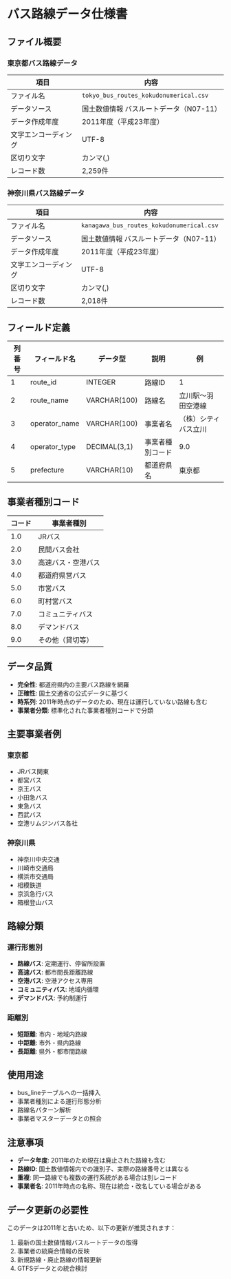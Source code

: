 # バス路線データ仕様書

## ファイル概要

### 東京都バス路線データ
| 項目 | 内容 |
|------|------|
| ファイル名 | `tokyo_bus_routes_kokudonumerical.csv` |
| データソース | 国土数値情報 バスルートデータ（N07-11） |
| データ作成年度 | 2011年度（平成23年度） |
| 文字エンコーディング | UTF-8 |
| 区切り文字 | カンマ(,) |
| レコード数 | 2,259件 |

### 神奈川県バス路線データ
| 項目 | 内容 |
|------|------|
| ファイル名 | `kanagawa_bus_routes_kokudonumerical.csv` |
| データソース | 国土数値情報 バスルートデータ（N07-11） |
| データ作成年度 | 2011年度（平成23年度） |
| 文字エンコーディング | UTF-8 |
| 区切り文字 | カンマ(,) |
| レコード数 | 2,018件 |

## フィールド定義

| 列番号 | フィールド名 | データ型 | 説明 | 例 |
|--------|-------------|----------|------|-----|
| 1 | route_id | INTEGER | 路線ID | 1 |
| 2 | route_name | VARCHAR(100) | 路線名 | 立川駅〜羽田空港線 |
| 3 | operator_name | VARCHAR(100) | 事業者名 | （株）シティバス立川 |
| 4 | operator_type | DECIMAL(3,1) | 事業者種別コード | 9.0 |
| 5 | prefecture | VARCHAR(10) | 都道府県名 | 東京都 |

## 事業者種別コード

| コード | 事業者種別 |
|--------|------------|
| 1.0 | JRバス |
| 2.0 | 民間バス会社 |
| 3.0 | 高速バス・空港バス |
| 4.0 | 都道府県営バス |
| 5.0 | 市営バス |
| 6.0 | 町村営バス |
| 7.0 | コミュニティバス |
| 8.0 | デマンドバス |
| 9.0 | その他（貸切等） |

## データ品質

- **完全性**: 都道府県内の主要バス路線を網羅
- **正確性**: 国土交通省の公式データに基づく
- **時系列**: 2011年時点のデータのため、現在は運行していない路線も含む
- **事業者分類**: 標準化された事業者種別コードで分類

## 主要事業者例

### 東京都
- JRバス関東
- 都営バス
- 京王バス
- 小田急バス
- 東急バス
- 西武バス
- 空港リムジンバス各社

### 神奈川県
- 神奈川中央交通
- 川崎市交通局
- 横浜市交通局
- 相模鉄道
- 京浜急行バス
- 箱根登山バス

## 路線分類

### 運行形態別
- **路線バス**: 定期運行、停留所設置
- **高速バス**: 都市間長距離路線
- **空港バス**: 空港アクセス専用
- **コミュニティバス**: 地域内循環
- **デマンドバス**: 予約制運行

### 距離別
- **短距離**: 市内・地域内路線
- **中距離**: 市外・県内路線  
- **長距離**: 県外・都市間路線

## 使用用途

- bus_lineテーブルへの一括挿入
- 事業者種別による運行形態分析
- 路線名パターン解析
- 事業者マスターデータとの照合

## 注意事項

- **データ年度**: 2011年のため現在は廃止された路線も含む
- **路線ID**: 国土数値情報内での識別子、実際の路線番号とは異なる
- **重複**: 同一路線でも複数の運行系統がある場合は別レコード
- **事業者名**: 2011年時点の名称、現在は統合・改名している場合がある

## データ更新の必要性

このデータは2011年と古いため、以下の更新が推奨されます：
1. 最新の国土数値情報バスルートデータの取得
2. 事業者の統廃合情報の反映
3. 新規路線・廃止路線の情報更新
4. GTFSデータとの統合検討